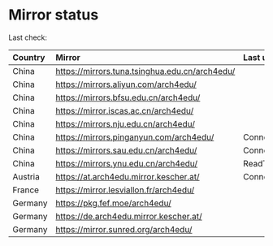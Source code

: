 <script src="./time.js"></script>
# Mirror status
Last check: <script type="text/javascript">localize(1678889905.007545);</script>

|Country|Mirror|Last update|
|:------|:-----|:----------|
|China|https://mirrors.tuna.tsinghua.edu.cn/arch4edu/|<script type="text/javascript">localize(1678862202);</script>|
|China|https://mirrors.aliyun.com/arch4edu/|<script type="text/javascript">localize(1678775952);</script>|
|China|https://mirrors.bfsu.edu.cn/arch4edu/|<script type="text/javascript">localize(1678862202);</script>|
|China|https://mirror.iscas.ac.cn/arch4edu/|<script type="text/javascript">localize(1678862202);</script>|
|China|https://mirrors.nju.edu.cn/arch4edu/|<script type="text/javascript">localize(1678862202);</script>|
|China|https://mirrors.pinganyun.com/arch4edu/|ConnectionError|
|China|https://mirrors.sau.edu.cn/arch4edu/|ConnectionError|
|China|https://mirrors.ynu.edu.cn/arch4edu/|ReadTimeout|
|Austria|https://at.arch4edu.mirror.kescher.at/|ConnectionError|
|France|https://mirror.lesviallon.fr/arch4edu/|<script type="text/javascript">localize(1678862202);</script>|
|Germany|https://pkg.fef.moe/arch4edu/|<script type="text/javascript">localize(1678862202);</script>|
|Germany|https://de.arch4edu.mirror.kescher.at/|<script type="text/javascript">localize(1678862202);</script>|
|Germany|https://mirror.sunred.org/arch4edu/|<script type="text/javascript">localize(1678862202);</script>|

<script src="./tablefilter/tablefilter.js"></script>
<script src="./table.js"></script>